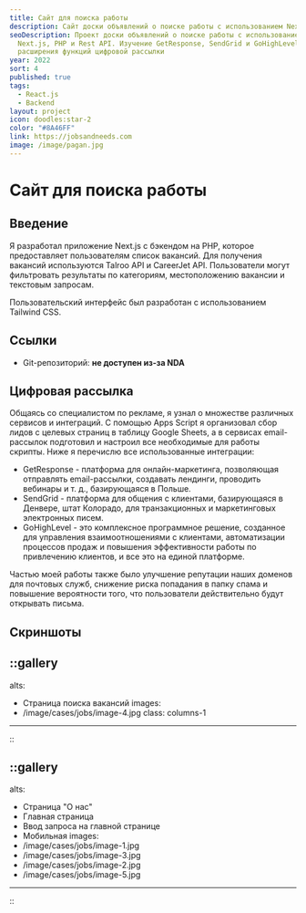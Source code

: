 ```yaml
---
title: Сайт для поиска работы
description: Сайт доски объявлений о поиске работы с использованием Next.js.
seoDescription: Проект доски объявлений о поиске работы с использованием
  Next.js, PHP и Rest API. Изучение GetResponse, SendGrid и GoHighLevel для
  расширения функций цифровой рассылки
year: 2022
sort: 4
published: true
tags:
  - React.js
  - Backend
layout: project
icon: doodles:star-2
color: "#8A46FF"
link: https://jobsandneeds.com
image: /image/pagan.jpg
---
```


# Сайт для поиска работы

## Введение

Я разработал приложение Next.js с бэкендом на PHP, которое предоставляет пользователям список вакансий. Для получения вакансий используются Talroo API и CareerJet API. Пользователи могут фильтровать результаты по категориям, местоположению вакансии и текстовым запросам.

Пользовательский интерфейс был разработан с использованием Tailwind CSS.

## Ссылки

- Git-репозиторий: **не доступен из-за NDA**

## Цифровая рассылка

Общаясь со специалистом по рекламе, я узнал о множестве различных сервисов и интеграций. С помощью Apps Script я организовал сбор лидов с целевых страниц в таблицу Google Sheets, а в сервисах email-рассылок подготовил и настроил все необходимые для работы скрипты. Ниже я перечислю все использованные интеграции:

- GetResponse - платформа для онлайн-маркетинга, позволяющая отправлять email-рассылки, создавать лендинги, проводить вебинары и т. д., базирующаяся в Польше.
- SendGrid - платформа для общения с клиентами, базирующаяся в Денвере, штат Колорадо, для транзакционных и маркетинговых электронных писем.
- GoHighLevel - это комплексное программное решение, созданное для управления взаимоотношениями с клиентами, автоматизации процессов продаж и повышения эффективности работы по привлечению клиентов, и все это на единой платформе.

Частью моей работы также было улучшение репутации наших доменов для почтовых служб, снижение риска попадания в папку спама и повышение вероятности того, что пользователи действительно будут открывать письма.

## Скриншоты

::gallery
---
alts:
  - Страница поиска вакансий
images:
  - /image/cases/jobs/image-4.jpg
class: columns-1
---
::

::gallery
---
alts:
  - Страница "О нас"
  - Главная страница
  - Ввод запроса на главной странице
  - Мобильная
images:
  - /image/cases/jobs/image-1.jpg
  - /image/cases/jobs/image-3.jpg
  - /image/cases/jobs/image-2.jpg
  - /image/cases/jobs/image-5.jpg
---
::